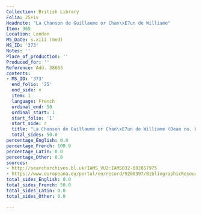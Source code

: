 ```yaml
---
Collection: British Library
Folia: 25+iv
Headnote: "La Chanson de Guillaume or Chan\xE7un de Williame"
Item: 365
Location: London
MS_Date: s.xiii (med)
MS_ID: '373'
Notes: ''
Place_of_production: ''
Produced_for: ''
Reference: Add. 38663
contents:
- MS_ID: '373'
  end_folio: '25'
  end_side: v
  item: 1
  language: French
  ordinal_end: 50
  ordinal_start: 1
  start_folio: '1'
  start_side: r
  title: "La Chanson de Guillaume or Chan\xE7un de Williame (Dean no. 82)"
  total_sides: 50.0
percentage_English: 0.0
percentage_French: 100.0
percentage_Latin: 0.0
percentage_Other: 0.0
sources:
- http://searcharchives.bl.uk/IAMS_VU2:IAMS032-002057975
- https://www.europeana.eu/portal/en/record/9200397/BibliographicResource_3000126312237.html
total_sides_English: 0.0
total_sides_French: 50.0
total_sides_Latin: 0.0
total_sides_Other: 0.0

---
```

